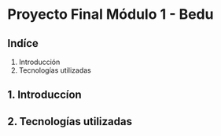 # Proyecto Final Módulo 1 - Bedu
## Indíce
1. Introducción
2. Tecnologías utilizadas


## 1. Introduccíon

## 2. Tecnologías utilizadas


